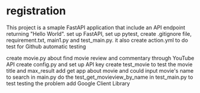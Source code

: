 
# registration

This project is a smaple FastAPI application that include an API endpoint returning "Hello World". set up FastAPI, set up pytest, create .gitignore file, requirement.txt, main1.py and test_main.py. it also create action.yml to do test for Github automatic testing

create movie.py about find movie review and commentary through YouTube API create config.py and set up API key create test_movie to test the movie title and max_result add get app about movie and could input movie's name to search in main.py do the test_get_movieview_by_name in test_main.py to test testing the problem add Google Client Library
